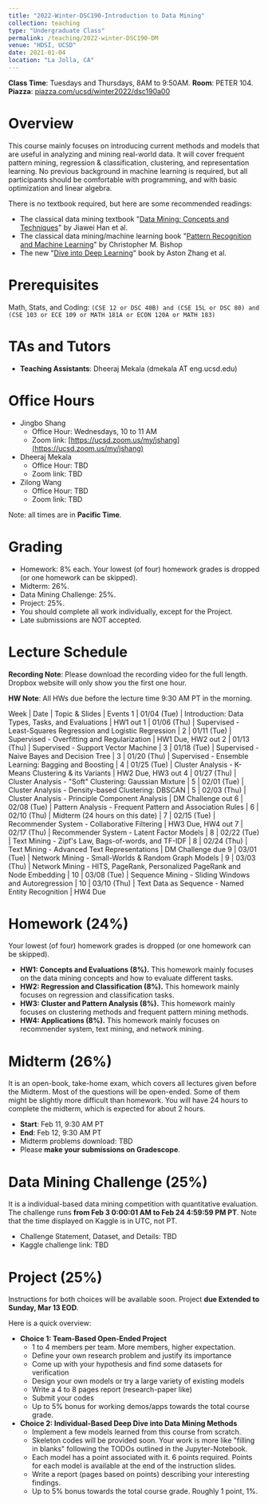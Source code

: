 ```yaml
---
title: "2022-Winter-DSC190-Introduction to Data Mining"
collection: teaching
type: "Undergraduate Class"
permalink: /teaching/2022-winter-DSC190-DM
venue: "HDSI, UCSD"
date: 2021-01-04
location: "La Jolla, CA"
---
```


**Class Time**: Tuesdays and Thursdays, 8AM to 9:50AM.  **Room**: PETER 104.  **Piazza**: [piazza.com/ucsd/winter2022/dsc190a00](https://piazza.com/ucsd/winter2022/dsc190a00)

Overview
======

This course mainly focuses on introducing current methods and models that are useful in analyzing and mining real-world data. It will cover frequent pattern mining, regression & classification, clustering, and representation learning. No previous background in machine learning is required, but all participants should be comfortable with programming, and with basic optimization and linear algebra. 

There is no textbook required, but here are some recommended readings:
- The classical data mining textbook "[Data Mining: Concepts and Techniques](https://books.google.com/books/about/Data_Mining_Concepts_and_Techniques.html?id=pQws07tdpjoC&source=kp_book_description)" by Jiawei Han et al.
- The classical data mining/machine learning book "[Pattern Recognition and Machine Learning](https://books.google.com/books/about/Pattern_Recognition_and_Machine_Learning.html?id=HL4HrgEACAAJ&source=kp_book_description)" by Christopher M. Bishop
- The new "[Dive into Deep Learning](https://d2l.ai/)" book by Aston Zhang et al.


Prerequisites
======

Math, Stats, and Coding: `(CSE 12 or DSC 40B) and (CSE 15L or DSC 80) and (CSE 103 or ECE 109 or MATH 181A or ECON 120A or MATH 183)`

TAs and Tutors
======

- **Teaching Assistants**: Dheeraj Mekala (dmekala AT eng.ucsd.edu)

Office Hours
======

- Jingbo Shang
    - Office Hour: Wednesdays, 10 to 11 AM
    - Zoom link: [https://ucsd.zoom.us/my/jshang](https://ucsd.zoom.us/my/jshang)
- Dheeraj Mekala
    - Office Hour: TBD
    - Zoom link: TBD
- Zilong Wang
    - Office Hour: TBD
    - Zoom link: TBD

Note: all times are in **Pacific Time**.

Grading
======

- Homework: 8% each. Your lowest (of four) homework grades is dropped (or one homework can be skipped).
- Midterm: 26%.
- Data Mining Challenge: 25%.
- Project: 25%.
- You should complete all work individually, except for the Project.
- Late submissions are NOT accepted.

Lecture Schedule
======

**Recording Note**: Please download the recording video for the full length. Dropbox website will only show you the first one hour.

**HW Note**: All HWs due before the lecture time 9:30 AM PT in the morning. 

Week | Date        | Topic & Slides                                                  | Events
1    | 01/04 (Tue) | Introduction: Data Types, Tasks, and Evaluations | HW1 out
1    | 01/06 (Thu) | Supervised - Least-Squares Regression and Logistic Regression |
2    | 01/11 (Tue) | Supervised - Overfitting and Regularization | HW1 Due, HW2 out
2    | 01/13 (Thu) | Supervised - Support Vector Machine |
3    | 01/18 (Tue) | Supervised - Naive Bayes and Decision Tree |
3    | 01/20 (Thu) | Supervised - Ensemble Learning: Bagging and Boosting | 
4    | 01/25 (Tue) | Cluster Analysis - K-Means Clustering & its Variants | HW2 Due, HW3 out
4    | 01/27 (Thu) | Cluster Analysis - "Soft" Clustering: Gaussian Mixture |
5    | 02/01 (Tue) | Cluster Analysis - Density-based Clustering: DBSCAN |
5    | 02/03 (Thu) | Cluster Analysis - Principle Component Analysis | DM Challenge out
6    | 02/08 (Tue) | Pattern Analysis - Frequent Pattern and Association Rules |
6    | 02/10 (Thu) | Midterm (24 hours on this date) |
7    | 02/15 (Tue) | Recommender System - Collaborative Filtering | HW3 Due, HW4 out
7    | 02/17 (Thu) | Recommender System - Latent Factor Models |
8    | 02/22 (Tue) | Text Mining - Zipf's Law, Bags-of-words, and TF-IDF |
8    | 02/24 (Thu) | Text Mining - Advanced Text Representations | DM Challenge due
9    | 03/01 (Tue) | Network Mining - Small-Worlds & Random Graph Models | 
9    | 03/03 (Thu) | Network Mining - HITS, PageRank, Personalized PageRank and Node Embedding |
10   | 03/08 (Tue) | Sequence Mining - Sliding Windows and Autoregression |
10   | 03/10 (Thu) | Text Data as Sequence - Named Entity Recognition | HW4 Due

Homework (24%)
======

Your lowest (of four) homework grades is dropped (or one homework can be skipped).

- **HW1: Concepts and Evaluations (8%).** This homework mainly focuses on the data mining concepts and how to evaluate different tasks.
- **HW2: Regression and Classification (8%).** This homework mainly focuses on regression and classification tasks.
- **HW3: Cluster and Pattern Analysis (8%).** This homework mainly focuses on clustering methods and frequent pattern mining methods.
- **HW4: Applications (8%).** This homework mainly focuses on recommender system, text mining, and network mining.

Midterm (26%)
======

It is an open-book, take-home exam, which covers all lectures given before the Midterm. Most of the questions will be open-ended. Some of them might be slightly more difficult than homework. You will have 24 hours to complete the midterm, which is expected for about 2 hours.

- **Start**: Feb 11, 9:30 AM PT
- **End**: Feb 12, 9:30 AM PT
- Midterm problems download: TBD
- Please **make your submissions on Gradescope**.

Data Mining Challenge (25%)
======

It is a individual-based data mining competition with quantitative evaluation. The challenge runs **from Feb 3 0:00:01 AM to Feb 24 4:59:59 PM PT**. Note that the time displayed on Kaggle is in UTC, not PT.

- Challenge Statement, Dataset, and Details: TBD
- Kaggle challenge link: TBD

Project (25%)
======

Instructions for both choices will be available soon. Project ****due Extended to Sunday, Mar 13 EOD****.

Here is a quick overview:
- **Choice 1: Team-Based Open-Ended Project**
    - 1 to 4 members per team. More members, higher expectation.
    - Define your own research problem and justify its importance
    - Come up with your hypothesis and find some datasets for verification
    - Design your own models or try a large variety of existing models
    - Write a 4 to 8 pages report (research-paper like)
    - Submit your codes
    - Up to 5% bonus for working demos/apps towards the total course grade.
- **Choice 2: Individual-Based Deep Dive into Data Mining Methods**
    - Implement a few models learned from this course from scratch.
    - Skeleton codes will be provided soon. Your work is more like "filling in blanks" following the TODOs outlined in the Jupyter-Notebook.
    - Each model has a point associated with it. 6 points required. Points for each model is available at the end of the instruction slides.
    - Write a report (pages based on points) describing your interesting findings.
    - Up to 5% bonus towards the total course grade. Roughly 1 point, 1%.
